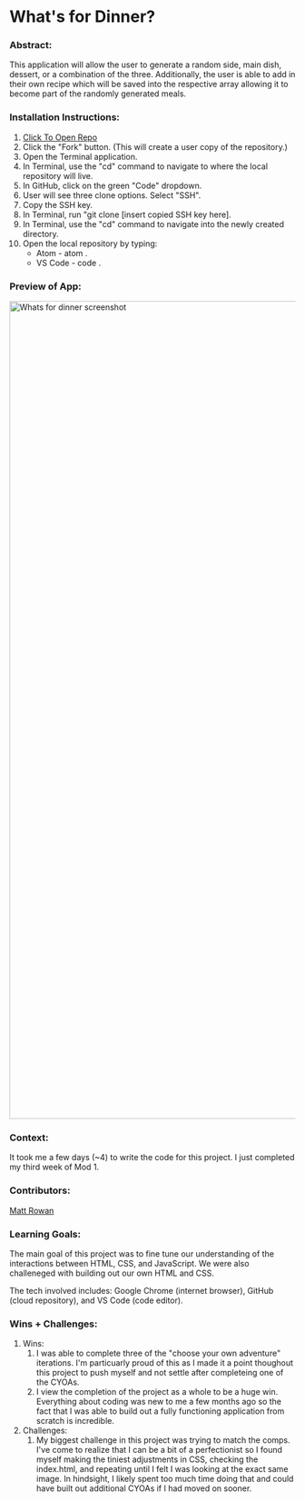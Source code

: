 # What's for Dinner? 

### Abstract:
[//]: <> (Briefly describe what you built and its features. What problem is the app solving? How does this application solve that problem?)
This application will allow the user to generate a random side, main dish, dessert, or a combination of the three. Additionally, the user is able to add in their own recipe which will be saved into the respective array allowing it to become part of the randomly generated meals.

### Installation Instructions:
[//]: <> (What steps does a person have to take to get your app cloned down and running?)
1. [Click To Open Repo](https://github.com/MRowan121/whats-for-dinner)
2. Click the "Fork" button. (This will create a user copy of the repository.)
3. Open the Terminal application.
4. In Terminal, use the "cd" command to navigate to where the local repository will live.
5. In GitHub, click on the green "Code" dropdown.
6. User will see three clone options. Select "SSH".
7. Copy the SSH key.
8. In Terminal, run "git clone [insert copied SSH key here].
9. In Terminal, use the "cd" command to navigate into the newly created directory.
10. Open the local repository by typing:
    * Atom - atom .
	* VS Code - code .

### Preview of App:
[//]: <> (Provide ONE gif or screenshot of your application - choose the "coolest" piece of functionality to show off.)
<img width="1440" alt="Whats for dinner screenshot" src="https://user-images.githubusercontent.com/110955503/198907186-a408b4e0-5e04-45dc-a4f6-6b33e658aac7.png">

### Context:
[//]: <> (Give some context for the project here. How long did you have to work on it? How far into the Turing program are you?)
It took me a few days (~4) to write the code for this project. I just completed my third week of Mod 1. 

### Contributors:
[//]: <> (Who worked on this application? Link to their GitHubs.)
[Matt Rowan](https://github.com/MRowan121)

### Learning Goals:
[//]: <> (What were the learning goals of this project? What tech did you work with?)
The main goal of this project was to fine tune our understanding of the interactions between HTML, CSS, and JavaScript. We were also challeneged with building out our own HTML and CSS.

 The tech involved includes: Google Chrome (internet browser), GitHub (cloud repository), and VS Code (code editor).

### Wins + Challenges:
[//]: <> (What are 2-3 wins you have from this project? What were some challenges you faced - and how did you get over them?)
1. Wins:
	1. I was able to complete three of the "choose your own adventure" iterations. I'm particuarly proud of this as I made it a point thoughout this project to push myself and not settle after completeing one of the CYOAs. 
	2. I view the completion of the project as a whole to be a huge win. Everything about coding was new to me a few months ago so the fact that I was able to build out a fully functioning application from scratch is incredible.
2. Challenges:
    1. My biggest challenge in this project was trying to match the comps. I've come to realize that I can be a bit of a perfectionist so I found myself making the tiniest adjustments in CSS, checking the index.html, and repeating until I felt I was looking at the exact same image. In hindsight, I likely spent too much time doing that and could have built out additional CYOAs if I had moved on sooner. 
